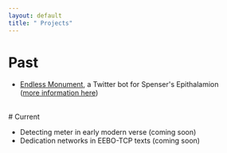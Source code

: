```yaml
---
layout: default
title: " Projects"
---
```


# Past  

* [Endless Monument][bot], a Twitter bot for Spenser's Epithalamion  
	([more information here][post])  	
<br/>
# Current  

* Detecting meter in early modern verse (coming soon)
* Dedication networks in EEBO-TCP texts (coming soon)

[bot]: http://twitter.com/endlessmonument
[post]: /endless-monument.html
